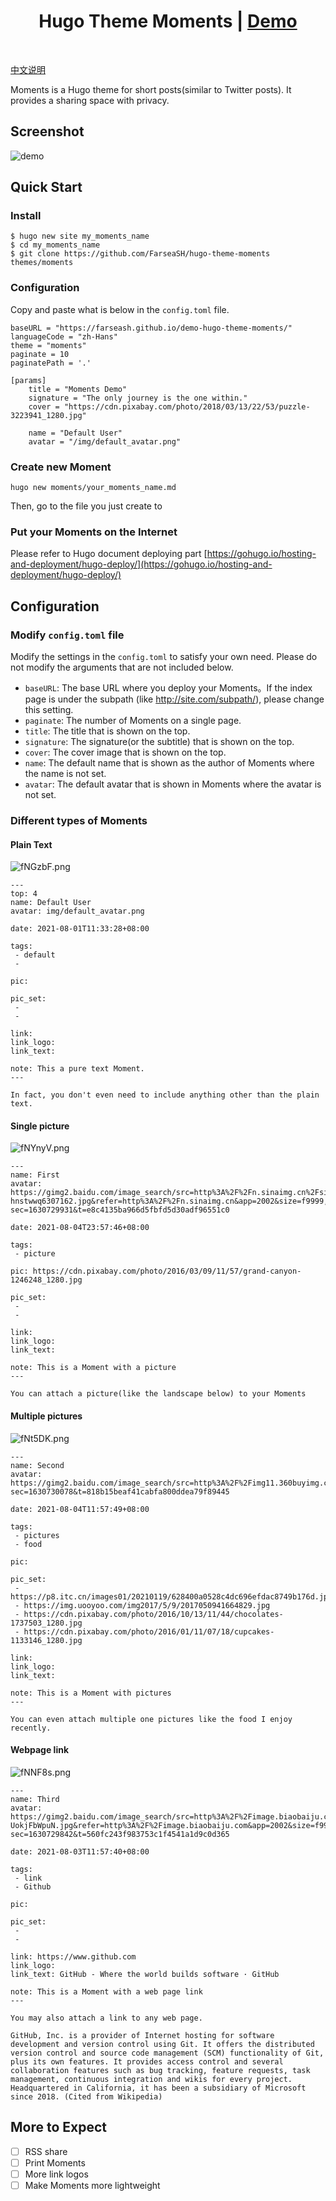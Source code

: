 <h1 align=center>Hugo Theme Moments | <a href="https://farseash.github.io/demo-hugo-theme-moments/">Demo</a></h1>

</br>

[中文说明](README-zh.md)

Moments is a Hugo theme for short posts(similar to Twitter posts). It provides a sharing space with privacy.

## Screenshot

![demo](https://z3.ax1x.com/2021/08/08/flwRF1.png)

## Quick Start

### Install

```
$ hugo new site my_moments_name
$ cd my_moments_name
$ git clone https://github.com/FarseaSH/hugo-theme-moments themes/moments
```

### Configuration

Copy and paste what is below in the `config.toml` file.

```
baseURL = "https://farseash.github.io/demo-hugo-theme-moments/"
languageCode = "zh-Hans"
theme = "moments"
paginate = 10
paginatePath = '.'

[params]
    title = "Moments Demo"
    signature = "The only journey is the one within."
    cover = "https://cdn.pixabay.com/photo/2018/03/13/22/53/puzzle-3223941_1280.jpg"

    name = "Default User"
    avatar = "/img/default_avatar.png"
```

### Create new Moment

```
hugo new moments/your_moments_name.md
```

Then, go to the file you just create to 

### Put your Moments on the Internet

Please refer to Hugo document deploying part [https://gohugo.io/hosting-and-deployment/hugo-deploy/](https://gohugo.io/hosting-and-deployment/hugo-deploy/)

## Configuration

### Modify `config.toml` file
Modify the settings in the  `config.toml` to satisfy your own need. Please do not modify the arguments that are not included below.

- `baseURL`: The base URL where you deploy your Moments。If the index page is under the subpath (like http://site.com/subpath/), please change this setting.
- `paginate`: The number of Moments on a single page.
- `title`: The title that is shown on the top.
- `signature`: The signature(or the subtitle) that is shown on the top.
- `cover`: The cover image that is shown on the top.
- `name`: The default name that is shown as the author of Moments where the name is not set.
- `avatar`: The default avatar that is shown in Moments where the avatar is not set.

### Different types of Moments

#### Plain Text

![fNGzbF.png](https://z3.ax1x.com/2021/08/11/fNGzbF.png)

```
---
top: 4
name: Default User
avatar: img/default_avatar.png

date: 2021-08-01T11:33:28+08:00

tags:
 - default
 -

pic:

pic_set:
 - 
 - 

link:
link_logo:
link_text:

note: This a pure text Moment.
---

In fact, you don't even need to include anything other than the plain text.
```

#### Single picture

![fNYnyV.png](https://z3.ax1x.com/2021/08/11/fNYnyV.png)

```
---
name: First
avatar: https://gimg2.baidu.com/image_search/src=http%3A%2F%2Fn.sinaimg.cn%2Fsinacn17%2F0%2Fw400h400%2F20181111%2F89f9-hnstwwq6307162.jpg&refer=http%3A%2F%2Fn.sinaimg.cn&app=2002&size=f9999,10000&q=a80&n=0&g=0n&fmt=jpeg?sec=1630729931&t=e8c4135ba966d5fbfd5d30adf96551c0

date: 2021-08-04T23:57:46+08:00

tags:
 - picture

pic: https://cdn.pixabay.com/photo/2016/03/09/11/57/grand-canyon-1246248_1280.jpg

pic_set:
 - 
 -

link:
link_logo:
link_text:

note: This is a Moment with a picture
---

You can attach a picture(like the landscape below) to your Moments
```

#### Multiple pictures

![fNt5DK.png](https://z3.ax1x.com/2021/08/11/fNt5DK.png)
```
---
name: Second
avatar: https://gimg2.baidu.com/image_search/src=http%3A%2F%2Fimg11.360buyimg.com%2Fn1%2Fjfs%2Ft22180%2F273%2F1048905858%2F16927%2Fc863f2d8%2F5b1ee306Nc3fa41e8.jpg&refer=http%3A%2F%2Fimg11.360buyimg.com&app=2002&size=f9999,10000&q=a80&n=0&g=0n&fmt=jpeg?sec=1630730078&t=818b15beaf41cabfa800ddea79f89445

date: 2021-08-04T11:57:49+08:00

tags:
 - pictures
 - food

pic:

pic_set:
 - https://p8.itc.cn/images01/20210119/628400a0528c4dc696efdac8749b176d.jpeg
 - https://img.uooyoo.com/img2017/5/9/2017050941664829.jpg
 - https://cdn.pixabay.com/photo/2016/10/13/11/44/chocolates-1737503_1280.jpg
 - https://cdn.pixabay.com/photo/2016/01/11/07/18/cupcakes-1133146_1280.jpg

link:
link_logo:
link_text:

note: This is a Moment with pictures
---

You can even attach multiple one pictures like the food I enjoy recently.
```

#### Webpage link

![fNNF8s.png](https://z3.ax1x.com/2021/08/11/fNNF8s.png)

```
---
name: Third
avatar: https://gimg2.baidu.com/image_search/src=http%3A%2F%2Fimage.biaobaiju.com%2Fuploads%2F20190822%2F14%2F1566456820-UokjFbWpuN.jpg&refer=http%3A%2F%2Fimage.biaobaiju.com&app=2002&size=f9999,10000&q=a80&n=0&g=0n&fmt=jpeg?sec=1630729842&t=560fc243f983753c1f4541a1d9c0d365

date: 2021-08-03T11:57:40+08:00

tags:
 - link
 - Github

pic:

pic_set:
 - 
 -

link: https://www.github.com
link_logo:
link_text: GitHub - Where the world builds software · GitHub

note: This is a Moment with a web page link 
---

You may also attach a link to any web page.

GitHub, Inc. is a provider of Internet hosting for software development and version control using Git. It offers the distributed version control and source code management (SCM) functionality of Git, plus its own features. It provides access control and several collaboration features such as bug tracking, feature requests, task management, continuous integration and wikis for every project. Headquartered in California, it has been a subsidiary of Microsoft since 2018. (Cited from Wikipedia)

```

## More to Expect

- [ ] RSS share
- [ ] Print Moments
- [ ] More link logos
- [ ] Make Moments more lightweight